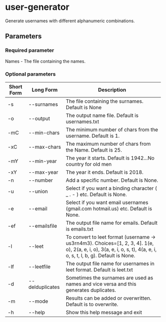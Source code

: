 # user-generator
Generate usernames with different alphanumeric combinations.
## Parameters
### Required parameter
  Names - The file containing the names.
### Optional parameters
               
| Short Form |     Long Form     | Description |
| ---------- | ----------------- | ------------ |
| -s  | --surnames | The file containing the surnames. Default is None |
| -o  | --output | The output name file. Default is usernames.txt |
| -mC | --min-chars | The minimum number of chars from the username. Default is 1. |
| -xC | --max-chars | The maximum number of chars from the Name. Default is 25. |
| -mY | --min-year | The year it starts. Default is 1942...No country for old men |
| -xY | --max-year | The year it ends. Default is 2018. |
| -n  | --number | Add a specific number. Default is None. |
| -u  | --union | Select if you want a binding character ( _ . - ) etc. Default is None. |
| -e  | --email | Select if you want email usernames (gmail.com hotmail.us) etc. Default is None. |
| -ef | --emailsfile | The output file name for emails. Default is emails.txt |
| -l  | --leet | To convert to leet format (username -> us3rn4m3). Choices=[1, 2, 3, 4]. 1(e, o), 2(a, e, i, o), 3(a, e, i, o, s, t), 4(a, e, i, o, s, t, l, b, g). Default is None. |
| -lf | --leetfile | The output file name for usernames in leet format. Default is leet.txt |
| -d  |--delduplicates| Sometimes the surnames are used as names and vice versa and this generates duplicates.|
| -m  | --mode  | Results can be added or overwritten. Default is to overwrite. |
| -h  | --help  | Show this help message and exit  |
